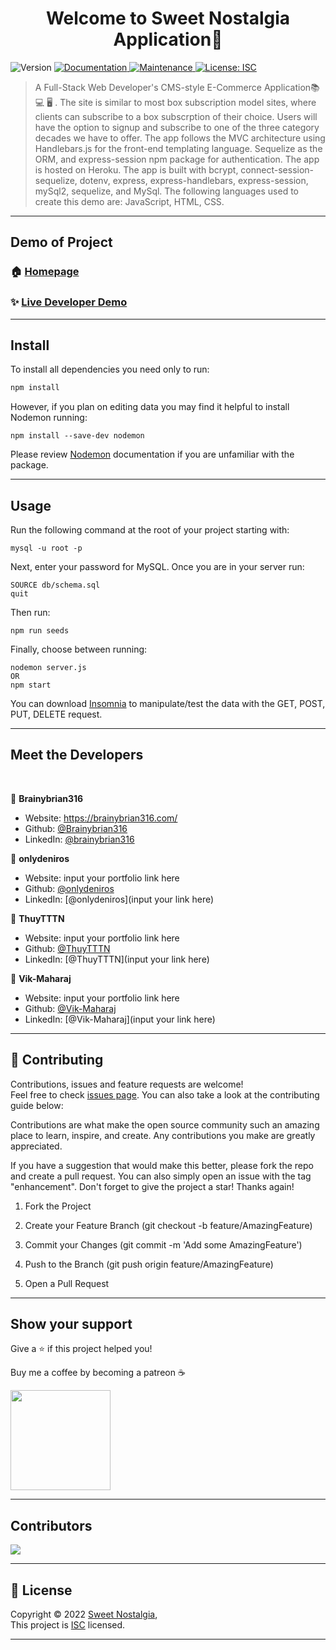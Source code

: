 
<h1 align="center">Welcome to Sweet Nostalgia Application👋</h1>
<p>
  <img alt="Version" src="https://img.shields.io/badge/version-1.0.0-blue.svg?cacheSeconds=2592000" />
  <a href="https://github.com/Brainybrian316/Sweet-Nostalgia#readme" target="_blank">
    <img alt="Documentation" src="https://img.shields.io/badge/documentation-yes-brightgreen.svg" />
  </a>
  <a href="https://github.com/Brainybrian316/Sweet-Nostalgia/graphs/commit-activity" target="_blank">
    <img alt="Maintenance" src="https://img.shields.io/badge/Maintained%3F-yes-green.svg" />
  </a>
  <a href="https://opensource.org/licenses/MIT" target="_blank">
    <img alt="License: ISC" src="https://img.shields.io/badge/License-ISC-GREEN.svg" />
  </a>
</p>

> A Full-Stack Web Developer's CMS-style E-Commerce Application📚💻 🖥️ . The site is similar to most box subscription model sites, where clients can subscribe to a box subscrption of their choice. Users will have the option to signup and subscribe to one of the three category decades we have to offer. The app follows the MVC architecture using Handlebars.js for the front-end templating language. Sequelize as the ORM, and express-session npm package for authentication. The app is hosted on Heroku. The app is built with bcrypt, connect-session-sequelize, dotenv, express, express-handlebars, express-session, mySql2, sequelize, and MySql. The following languages used to create this demo are: JavaScript, HTML, CSS.

***
## Demo of Project 

### 🏠 <a href="https://sweet-nostalgia.herokuapp.com/" target="_blank">Homepage</a>

### ✨ <a href="https://user-images.githubusercontent.com/99369106/172053913-f197f365-9488-417e-b74f-18d890afef9a.mp4" target="_blank">Live Developer Demo</a>






***
## Install

To install all dependencies you need only to run:
```sh
npm install
```
However, if you plan on editing data you may find it helpful to install Nodemon running: 
```
npm install --save-dev nodemon
```
Please review <a href ="https://www.npmjs.com/package/nodemon">Nodemon</a> documentation if you are unfamiliar with the package.

***
## Usage
Run the following command at the root of your project starting with:
```
mysql -u root -p
``` 
Next, enter your password for MySQL. Once you are in your server run: 
```
SOURCE db/schema.sql
quit
``` 
Then run:
```
npm run seeds
```
Finally, choose between running: 
```
nodemon server.js
OR
npm start
```
You can download <a href="https://insomnia.rest/download">Insomnia</a> to manipulate/test the data with the GET, POST, PUT, DELETE request.

***
## Meet the Developers
&nbsp;

👤 **Brainybrian316**

* Website: https://brainybrian316.com/
* Github: [@Brainybrian316](https://github.com/Brainybrian316)
* LinkedIn: [@brainybrian316](https://linkedin.com/in/brainybrian316)

👤 **onlydeniros**

* Website: input your portfolio link here
* Github: [@onlydeniros](https://github.com/onlydeniros)
* LinkedIn: [@onlydeniros](input your link here)

👤 **ThuyTTTN**

* Website: input your portfolio link here
* Github: [@ThuyTTTN](https://github.com/ThuyTTTN)
* LinkedIn: [@ThuyTTTN](input your link here)

👤 **Vik-Maharaj**

* Website: input your portfolio link here
* Github: [@Vik-Maharaj](https://github.com/Vik-Maharaj)
* LinkedIn: [@Vik-Maharaj](input your link here)



***

## 🤝 Contributing


Contributions, issues and feature requests are welcome!<br />Feel free to check [issues page](https://github.com/Brainybrian316/Sweet-Nostalgia/issues). You can also take a look at the contributing guide below: 
&nbsp;

Contributions are what make the open source community such an amazing place to learn, inspire, and create. Any contributions you make are greatly appreciated.

If you have a suggestion that would make this better, please fork the repo and create a pull request. You can also simply open an issue with the tag "enhancement". Don't forget to give the project a star! Thanks again!

1. Fork the Project

2. Create your Feature Branch (git checkout -b feature/AmazingFeature)

3. Commit your Changes (git commit -m 'Add some AmazingFeature')

4. Push to the Branch (git push origin feature/AmazingFeature)

5. Open a Pull Request

***
## Show your support


<p> Give a ⭐️ if this project helped you! </p>
<p> Buy me a coffee by becoming a patreon ☕️ </p>

<a href="https://www.patreon.com/brainybrian316">
  <img src="https://c5.patreon.com/external/logo/become_a_patron_button@2x.png" width="160">
</a>

***

## Contributors
<a href="https://github.com/Brainybrian316/Sweet-Nostalgia/graphs/contributors">
  <img src="https://contrib.rocks/image?repo=Brainybrian316/Sweet-Nostalgia" />
</a>

***

## 📝 License

Copyright © 2022 [Sweet Nostalgia](https://opensource.org/licenses/MIT),
<br>
This project is [ISC](https://opensource.org/licenses/MIT) licensed.

***